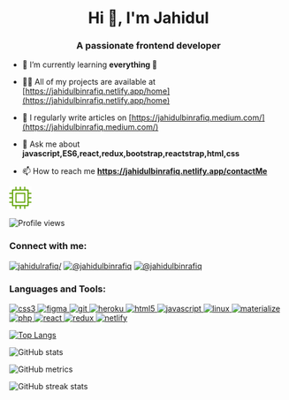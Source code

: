 <h1 align="center">Hi 👋, I'm Jahidul</h1>
<h3 align="center">A passionate frontend developer</h3>

- 🌱 I’m currently learning **everything 🤣**

- 👨‍💻 All of my projects are available at [https://jahidulbinrafiq.netlify.app/home](https://jahidulbinrafiq.netlify.app/home)

- 📝 I regularly write articles on [https://jahidulbinrafiq.medium.com/](https://jahidulbinrafiq.medium.com/)

- 💬 Ask me about **javascript,ES6,react,redux,bootstrap,reactstrap,html,css**

- 📫 How to reach me **https://jahidulbinrafiq.netlify.app/contactMe**

<a href='https://docs.github.com/en/developers'><img src='https://raw.githubusercontent.com/acervenky/animated-github-badges/master/assets/devbadge.gif' width='40' height='40'></a> 

![Profile views](https://gpvc.arturio.dev/jahidulbinrafiq)  

<h3 align="left">Connect with me:</h3>
<p align="left">
<a href="https://linkedin.com/in/jahidulrafiq/" target="blank"><img align="center" src="https://cdn.jsdelivr.net/npm/simple-icons@3.0.1/icons/linkedin.svg" alt="jahidulrafiq/" height="30" width="40" /></a>
<a href="https://medium.com/@jahidulbinrafiq" target="blank"><img align="center" src="https://cdn.jsdelivr.net/npm/simple-icons@3.0.1/icons/medium.svg" alt="@jahidulbinrafiq" height="30" width="40" /></a>
 <a href="https://github.com/jahidulbinrafiq" target="blank"><img align="center" src="https://cdn.jsdelivr.net/npm/simple-icons@3.0.1/icons/github.svg" alt="@jahidulbinrafiq" height="30" width="40" /></a>
</p>

<h3 align="left">Languages and Tools:</h3>
<p align="left"> <a href="https://www.w3schools.com/css/" target="_blank"> <img src="https://devicons.github.io/devicon/devicon.git/icons/css3/css3-original-wordmark.svg" alt="css3" width="40" height="40"/> </a> <a href="https://www.figma.com/" target="_blank"> <img src="https://www.vectorlogo.zone/logos/figma/figma-icon.svg" alt="figma" width="40" height="40"/> </a>  <a href="https://git-scm.com/" target="_blank"> <img src="https://www.vectorlogo.zone/logos/git-scm/git-scm-icon.svg" alt="git" width="40" height="40"/> </a> <a href="https://heroku.com" target="_blank"> <img src="https://www.vectorlogo.zone/logos/heroku/heroku-icon.svg" alt="heroku" width="40" height="40"/> </a> <a href="https://www.w3.org/html/" target="_blank"> <img src="https://devicons.github.io/devicon/devicon.git/icons/html5/html5-original-wordmark.svg" alt="html5" width="40" height="40"/> </a> <a href="https://developer.mozilla.org/en-US/docs/Web/JavaScript" target="_blank"> <img src="https://devicons.github.io/devicon/devicon.git/icons/javascript/javascript-original.svg" alt="javascript" width="40" height="40"/> </a> <a href="https://www.linux.org/" target="_blank"> <img src="https://devicons.github.io/devicon/devicon.git/icons/linux/linux-original.svg" alt="linux" width="40" height="40"/> </a> <a href="https://materializecss.com/" target="_blank"> <img src="https://raw.githubusercontent.com/prplx/svg-logos/5585531d45d294869c4eaab4d7cf2e9c167710a9/svg/materialize.svg" alt="materialize" width="40" height="40"/> </a> <a href="https://www.php.net" target="_blank"> <img src="https://devicons.github.io/devicon/devicon.git/icons/php/php-original.svg" alt="php" width="40" height="40"/> </a> <a href="https://reactjs.org/" target="_blank"> <img src="https://devicons.github.io/devicon/devicon.git/icons/react/react-original-wordmark.svg" alt="react" width="40" height="40"/> </a> <a href="https://redux.js.org" target="_blank"> <img src="https://devicons.github.io/devicon/devicon.git/icons/redux/redux-original.svg" alt="redux" width="40" height="40"/> </a>
 <a href="https://www.netlify.com/" target="_blank"> <img src="https://api.iconify.design/logos-netlify.svg" alt="netlify" width="40" height="40"/> </a>
</p>



[![Top Langs](https://github-readme-stats.vercel.app/api/top-langs/?username=jahidulbinrafiq)](https://github.com/anuraghazra/github-readme-stats)

![GitHub stats](https://github-readme-stats.vercel.app/api?username=jahidulbinrafiq&show_icons=true&count_private=true)  

![GitHub metrics](https://metrics.lecoq.io/jahidulbinrafiq)  

![GitHub streak stats](https://github-readme-streak-stats.herokuapp.com/?user=jahidulbinrafiq)  


